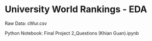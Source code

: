 # University World Rankings - EDA

Raw Data: cWur.csv

Python Notebook: Final Project 2_Questions (Khian Guan).ipynb
